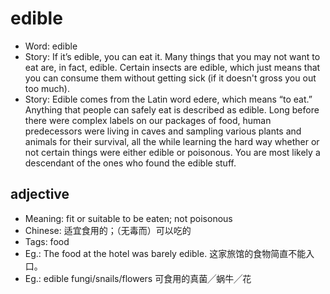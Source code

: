 # edible

- Word: edible
- Story: If it’s edible, you can eat it. Many things that you may not want to eat are, in fact, edible. Certain insects are edible, which just means that you can consume them without getting sick (if it doesn't gross you out too much).
- Story: Edible comes from the Latin word edere, which means “to eat.” Anything that people can safely eat is described as edible. Long before there were complex labels on our packages of food, human predecessors were living in caves and sampling various plants and animals for their survival, all the while learning the hard way whether or not certain things were either edible or poisonous. You are most likely a descendant of the ones who found the edible stuff.

## adjective

- Meaning: fit or suitable to be eaten; not poisonous
- Chinese: 适宜食用的；（无毒而）可以吃的
- Tags: food
- Eg.: The food at the hotel was barely edible. 这家旅馆的食物简直不能入口。
- Eg.: edible fungi/snails/flowers 可食用的真菌╱蜗牛╱花

